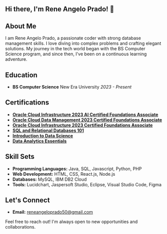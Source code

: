## Hi there, I'm Rene Angelo Prado! 👋

## About Me

I am Rene Angelo Prado, a passionate coder with strong database management skills. I love diving into complex problems and crafting elegant solutions. My journey in the tech world began with the BS Computer Science program, and since then, I've been on a continuous learning adventure.

## Education

- **BS Computer Science**
  New Era University
  *2023 - Present*

## Certifications

- **[Oracle Cloud Infrastructure 2023 AI Certified Foundations Associate](https://catalog-education.oracle.com/pls/certview/sharebadge?id=E768556741CC56D68CBECAF081F1B91EEADB51A69E35E08948DFF586673CCDFE)**
- **[Oracle Cloud Data Management 2023 Certified Foundations Associate](https://catalog-education.oracle.com/pls/certview/sharebadge?id=866E18EC8E05A9355FA63F331F0DA15C06AA2A075544F9F27B784BF9653531FA&fbclid=IwAR3p8j8bFm001zFYnPqWdNiSnh-oXrIt8x21V0fPlyexS-UuvzsbL5WgKqw)**
- **[Oracle Cloud Infrastructure 2023 Certified Foundations Associate](https://catalog-education.oracle.com/pls/certview/sharebadge?id=7B83A471F4B050E59269DD943DD1D4B59FB2630146DA592B912882C01D5F06AF&fbclid=IwAR30JvbuezaJAE-W5_8GwRP0EuCy3xPiWvf_7n5dq3KS_JsygfDH_nvZEvg)**
- **[SQL and Relational Databases 101](https://courses.cognitiveclass.ai/certificates/d0f1221d75e641829455f9ae3b3076fd)**
- **[Introduction to Data Science](https://www.credly.com/badges/0e21a32d-bf96-4e72-9e7b-2a8c5245d7c5/public_url)**
- **[Data Analytics Essentials](https://www.credly.com/badges/2ff08b66-fe98-4693-8dc8-b9ca6e342c95/public_url)**

## Skill Sets

- **Programming Languages:** Java, SQL, Javascript, Python, PHP
- **Web Development:** HTML, CSS, React.js, Node.js
- **Databases:** MySQL, IBM DB2 Cloud
- **Tools:** Lucidchart, Jaspersoft Studio, Eclipse, Visual Studio Code, Figma 

## Let's Connect
- **Email:** reneangeloprado50@gmail.com

Feel free to reach out! I'm always open to new opportunities and collaborations.


